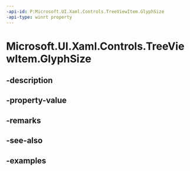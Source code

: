 ```yaml
---
-api-id: P:Microsoft.UI.Xaml.Controls.TreeViewItem.GlyphSize
-api-type: winrt property
---
```


<!-- Property syntax.
public double GlyphSize { get;  set; }
-->

# Microsoft.UI.Xaml.Controls.TreeViewItem.GlyphSize

## -description

## -property-value

## -remarks

## -see-also

## -examples

